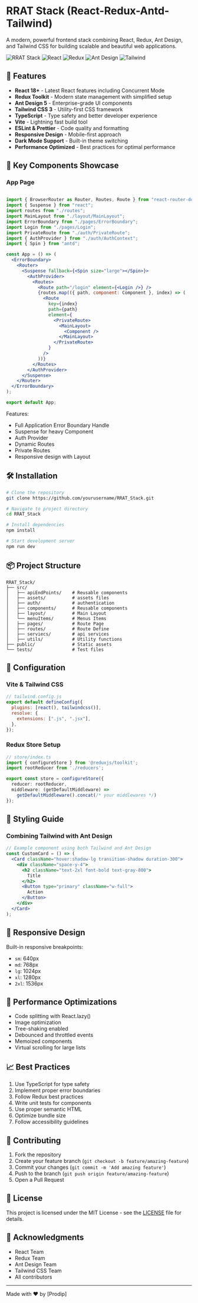 # RRAT Stack (React-Redux-Antd-Tailwind)

A modern, powerful frontend stack combining React, Redux, Ant Design, and Tailwind CSS for building scalable and beautiful web applications.

![RRAT Stack](https://img.shields.io/badge/RRAT-Stack-blue)
![React](https://img.shields.io/badge/React-18.x-blue)
![Redux](https://img.shields.io/badge/Redux-4.x-purple)
![Ant Design](https://img.shields.io/badge/Antd-5.x-red)
![Tailwind](https://img.shields.io/badge/Tailwind-3.x-teal)

## 🚀 Features

- **React 18+** - Latest React features including Concurrent Mode
- **Redux Toolkit** - Modern state management with simplified setup
- **Ant Design 5** - Enterprise-grade UI components
- **Tailwind CSS 3** - Utility-first CSS framework
- **TypeScript** - Type safety and better developer experience
- **Vite** - Lightning fast build tool
- **ESLint & Prettier** - Code quality and formatting
- **Responsive Design** - Mobile-first approach
- **Dark Mode Support** - Built-in theme switching
- **Performance Optimized** - Best practices for optimal performance

## 🎯 Key Components Showcase

### App Page
```jsx

import { BrowserRouter as Router, Routes, Route } from "react-router-dom";
import { Suspense } from "react";
import routes from "./routes";
import MainLayout from "./layout/MainLayout";
import ErrorBoundary from "./pages/ErrorBoundary";
import Login from "./pages/Login";
import PrivateRoute from "./auth/PrivateRoute";
import { AuthProvider } from "./auth/AuthContext";
import { Spin } from "antd";

const App = () => (
  <ErrorBoundary>
    <Router>
      <Suspense fallback={<Spin size="large"></Spin>}>
        <AuthProvider>
          <Routes>
            <Route path="/login" element={<Login />} />
            {routes.map(({ path, component: Component }, index) => (
              <Route
                key={index}
                path={path}
                element={
                  <PrivateRoute>
                    <MainLayout>
                      <Component />
                    </MainLayout>
                  </PrivateRoute>
                }
              />
            ))}
          </Routes>
        </AuthProvider>
      </Suspense>
    </Router>
  </ErrorBoundary>
);

export default App;

```

Features:
- Full Application Error Boundary Handle
- Suspense for heavy Component
- Auth Provider
- Dynamic Routes
- Private Routes
- Responsive design with Layout

## 🛠 Installation

```bash
# Clone the repository
git clone https://github.com/yourusername/RRAT_Stack.git

# Navigate to project directory
cd RRAT_Stack

# Install dependencies
npm install

# Start development server
npm run dev
```

## 📦 Project Structure

```
RRAT_Stack/
├── src/
│   ├── apiEndPoints/    # Reusable components
│   ├── assets/          # assets files
│   ├── auth/            # authentication
│   ├── components/      # Reusable components
│   ├── layout/          # Main Layout
│   └── menuItems/       # Menus Items
│   ├── pages/           # Route Page
│   ├── routes/          # Route Define
│   ├── serviecs/        # api services
│   ├── utils/           # Utility functions
├── public/              # Static assets
└── tests/               # Test files
```

## 🔧 Configuration

### Vite & Tailwind CSS 

```javascript
// tailwind.config.js
export default defineConfig({
  plugins: [react(), tailwindcss()],
  resolve: {
    extensions: [".js", ".jsx"],
  },
});

```

### Redux Store Setup

```typescript
// store/index.ts
import { configureStore } from '@reduxjs/toolkit';
import rootReducer from './reducers';

export const store = configureStore({
  reducer: rootReducer,
  middleware: (getDefaultMiddleware) => 
    getDefaultMiddleware().concat(/* your middlewares */)
});
```

## 🎨 Styling Guide

### Combining Tailwind with Ant Design

```jsx
// Example component using both Tailwind and Ant Design
const CustomCard = () => (
  <Card className="hover:shadow-lg transition-shadow duration-300">
    <div className="space-y-4">
      <h2 className="text-2xl font-bold text-gray-800">
        Title
      </h2>
      <Button type="primary" className="w-full">
        Action
      </Button>
    </div>
  </Card>
);
```

## 📱 Responsive Design

Built-in responsive breakpoints:
- `sm`: 640px
- `md`: 768px
- `lg`: 1024px
- `xl`: 1280px
- `2xl`: 1536px

## 🚀 Performance Optimizations

- Code splitting with React.lazy()
- Image optimization
- Tree-shaking enabled
- Debounced and throttled events
- Memoized components
- Virtual scrolling for large lists

## 📈 Best Practices

1. Use TypeScript for type safety
2. Implement proper error boundaries
3. Follow Redux best practices
4. Write unit tests for components
5. Use proper semantic HTML
6. Optimize bundle size
7. Follow accessibility guidelines

## 🤝 Contributing

1. Fork the repository
2. Create your feature branch (`git checkout -b feature/amazing-feature`)
3. Commit your changes (`git commit -m 'Add amazing feature'`)
4. Push to the branch (`git push origin feature/amazing-feature`)
5. Open a Pull Request

## 📄 License

This project is licensed under the MIT License - see the [LICENSE](LICENSE) file for details.

## 🙏 Acknowledgments

- React Team
- Redux Team
- Ant Design Team
- Tailwind CSS Team
- All contributors

---

Made with ❤️ by [Prodip]